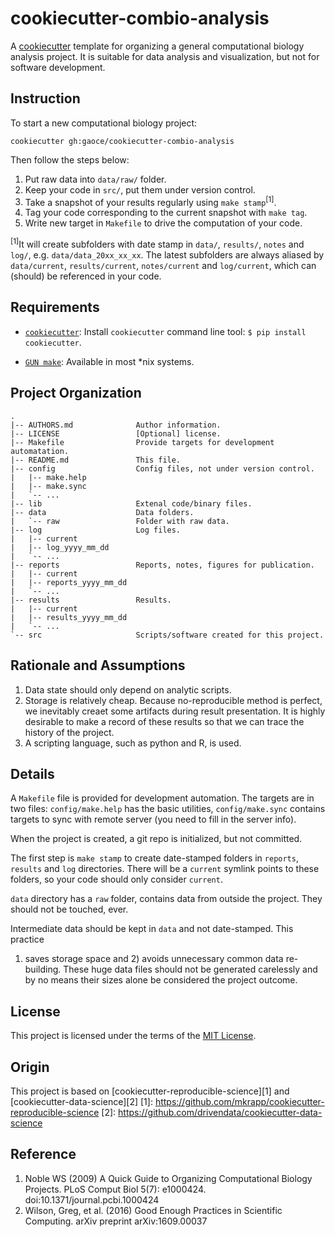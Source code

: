 cookiecutter-combio-analysis
============================

A [cookiecutter](https://github.com/audreyr/cookiecutter) template for
organizing a general computational biology analysis project. It is suitable for
data analysis and visualization, but not for software development.

Instruction
-----------

To start a new computational biology project:

`cookiecutter gh:gaoce/cookiecutter-combio-analysis`

Then follow the steps below:

1. Put raw data into `data/raw/` folder.
1. Keep your code in `src/`, put them under version control.
1. Take a snapshot of your results regularly using `make stamp`<sup>[1]</sup>.
1. Tag your code corresponding to the current snapshot with `make tag`.
1. Write new target in `Makefile` to drive the computation of your code.

<sup>[1]</sup>It will create subfolders with date stamp in `data/`, `results/`,
    `notes` and `log/`, e.g. `data/data_20xx_xx_xx`. The latest subfolders are
    always aliased by `data/current`, `results/current`, `notes/current` and
    `log/current`, which can (should) be referenced in your code.

Requirements
------------
* [`cookiecutter`](https://github.com/audreyr/cookiecutter):
Install `cookiecutter` command line tool: `$ pip install cookiecutter`.

* [`GUN make`](https://www.gnu.org/software/make/): Available in most *nix
systems.

Project Organization
--------------------

    .
    |-- AUTHORS.md              Author information.
    |-- LICENSE                 [Optional] license.
    |-- Makefile                Provide targets for development automatation.
    |-- README.md               This file.
    |-- config                  Config files, not under version control.
    |   |-- make.help
    |   |-- make.sync
    |   `-- ...
    |-- lib                     Extenal code/binary files.
    |-- data                    Data folders.
    |   `-- raw                 Folder with raw data.
    |-- log                     Log files.
    |   |-- current
    |   |-- log_yyyy_mm_dd
    |   `-- ...
    |-- reports                 Reports, notes, figures for publication.
    |   |-- current
    |   |-- reports_yyyy_mm_dd
    |   `-- ...
    |-- results                 Results.
    |   |-- current
    |   |-- results_yyyy_mm_dd
    |   `-- ...
    `-- src                     Scripts/software created for this project.

Rationale and Assumptions
-------------------------

1. Data state should only depend on analytic scripts.
1. Storage is relatively cheap. Because no-reproducible method is perfect, we
   inevitably creaet some artifacts during result presentation. It is highly
   desirable to make a record of these results so that we can trace the history
   of the project.
1. A scripting language, such as python and R, is used.

Details
-------

A `Makefile` file is provided for development automation. The targets are
in two files: `config/make.help` has the basic utilities, `config/make.sync`
contains targets to sync with remote server (you need to fill in the server
info).

When the project is created, a git repo is initialized, but not committed.

The first step is `make stamp` to create date-stamped folders in `reports`,
`results` and `log` directories. There will be a `current` symlink points to
these folders, so your code should only consider `current`.

`data` directory has a `raw` folder, contains data from outside the project.
They should not be touched, ever.

Intermediate data should be kept in `data` and not date-stamped. This practice
1) saves storage space and 2) avoids unnecessary common data re-building. These
huge data files should not be generated carelessly and by no means their sizes
alone be considered the project outcome.

License
-------
This project is licensed under the terms of the [MIT License](/LICENSE).

Origin
------
This project is based on
[cookiecutter-reproducible-science][1] and [cookiecutter-data-science][2]
[1]: https://github.com/mkrapp/cookiecutter-reproducible-science
[2]: https://github.com/drivendata/cookiecutter-data-science

Reference
---------

1. Noble WS (2009) A Quick Guide to Organizing Computational Biology Projects.
PLoS Comput Biol 5(7): e1000424. doi:10.1371/journal.pcbi.1000424
1. Wilson, Greg, et al. (2016) Good Enough Practices in Scientific Computing.
arXiv preprint arXiv:1609.00037

